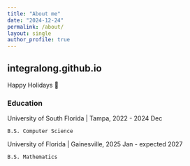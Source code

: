 ```yaml
---
title: "About me"
date: "2024-12-24"
permalink: /about/
layout: single
author_profile: true
---
```


## integralong.github.io 

Happy Holidays 🎄

### Education
University of South Florida | Tampa, 2022 - 2024 Dec

    B.S. Computer Science 

University of Florida | Gainesville, 2025 Jan - expected 2027

    B.S. Mathematics
